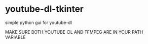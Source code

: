 # youtube-dl-tkinter
simple python gui for youtube-dl
 
MAKE SURE BOTH YOUTUBE-DL AND FFMPEG ARE IN YOUR PATH VARIABLE
